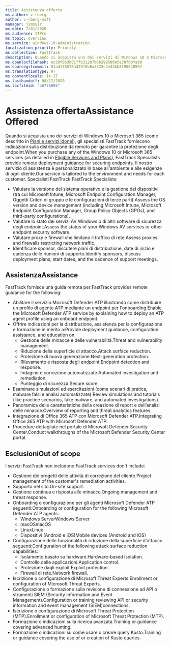 ```yaml
---
title: Assistenza offerta
ms.author: v-rberg
author: v-rberg-msft
manager: jimmuir
ms.date: 7/01/2020
ms.audience: ITPro
ms.topic: overview
ms.service: windows-10-administration
localization_priority: Priority
ms.collection: FastTrack
description: Quando si acquista uno dei servizi di Windows 10 o Microsoft 365, gli specialisti FastTrack forniscono indicazioni sulla distribuzione da remoto per garantire la protezione degli endpoint. Il nostro servizio di assistenza è personalizzato in base all'ambiente e alle esigenze di ogni cliente.
ms.openlocfilehash: ec29f863b01ffb312b7b8b299580e5e38f60fa9d
ms.sourcegitcommit: 81ad135578a329f8b0a3325c4e43bb8f90648597
ms.translationtype: HT
ms.contentlocale: it-IT
ms.lasthandoff: 08/17/2020
ms.locfileid: "46776894"
---
```

# <a name="assistance-offered"></a><span data-ttu-id="6c410-104">Assistenza offerta</span><span class="sxs-lookup"><span data-stu-id="6c410-104">Assistance Offered</span></span>  

<span data-ttu-id="6c410-105">Quando si acquista uno dei servizi di Windows 10 o Microsoft 365 (come descritto in [Piani e servizi idonei](M365-eligible-services-and-plans.md)), gli specialisti FastTrack forniscono indicazioni sulla distribuzione da remoto per garantire la protezione degli endpoint.</span><span class="sxs-lookup"><span data-stu-id="6c410-105">When you purchase any of the Windows 10 or Microsoft 365 services (as detailed in [Eligible Services and Plans](M365-eligible-services-and-plans.md)), FastTrack Specialists provide remote deployment guidance for securing endpoints.</span></span> <span data-ttu-id="6c410-106">Il nostro servizio di assistenza è personalizzato in base all'ambiente e alle esigenze di ogni cliente.</span><span class="sxs-lookup"><span data-stu-id="6c410-106">Our service is tailored to the environment and needs for each customer.</span></span> <span data-ttu-id="6c410-107">Specialisti FastTrack:</span><span class="sxs-lookup"><span data-stu-id="6c410-107">FastTrack Specialists:</span></span>
- <span data-ttu-id="6c410-108">Valutare la versione del sistema operativo e la gestione dei dispositivi (tra cui Microsoft Intune, Microsoft Endpoint Configuration Manager, Oggetti Criteri di gruppo e le configurazioni di terze parti).</span><span class="sxs-lookup"><span data-stu-id="6c410-108">Assess the OS version and device management (including Microsoft Intune, Microsoft Endpoint Configuration Manager, Group Policy Objects (GPOs), and third-party configurations).</span></span>
- <span data-ttu-id="6c410-109">Valutare lo stato dei servizi AV Windows o di altri software di sicurezza degli endpoint.</span><span class="sxs-lookup"><span data-stu-id="6c410-109">Assess the status of your Windows AV services or other endpoint security software.</span></span>
- <span data-ttu-id="6c410-110">Valutare proxy e firewall che limitano il traffico di rete.</span><span class="sxs-lookup"><span data-stu-id="6c410-110">Assess proxies and firewalls restricting network traffic.</span></span>
- <span data-ttu-id="6c410-111">Identificare sponsor, discutere piani di distribuzione, date di inizio e cadenza delle riunioni di supporto.</span><span class="sxs-lookup"><span data-stu-id="6c410-111">Identify sponsors, discuss deployment plans, start dates, and the cadence of support meetings.</span></span>

## <a name="assistance"></a><span data-ttu-id="6c410-112">Assistenza</span><span class="sxs-lookup"><span data-stu-id="6c410-112">Assistance</span></span>

<span data-ttu-id="6c410-113">FastTrack fornisce una guida remota per:</span><span class="sxs-lookup"><span data-stu-id="6c410-113">FastTrack provides remote guidance for the following:</span></span>
- <span data-ttu-id="6c410-114">Abilitare il servizio Microsoft Defender ATP illustrando come distribuire un profilo di agente ATP mediante un endpoint per l'onboarding.</span><span class="sxs-lookup"><span data-stu-id="6c410-114">Enable the Microsoft Defender ATP service by explaining how to deploy an ATP agent profile using an onboard endpoint.</span></span>
- <span data-ttu-id="6c410-115">Offrire indicazioni per la distribuzione, assistenza per la configurazione e formazione in merito a:</span><span class="sxs-lookup"><span data-stu-id="6c410-115">Provide deployment guidance, configuration assistance, and education on:</span></span>
    - <span data-ttu-id="6c410-116">Gestione delle minacce e delle vulnerabilità.</span><span class="sxs-lookup"><span data-stu-id="6c410-116">Threat and vulnerability management.</span></span>
    - <span data-ttu-id="6c410-117">Riduzione della superficie di attacco.</span><span class="sxs-lookup"><span data-stu-id="6c410-117">Attack surface reduction.</span></span>
    - <span data-ttu-id="6c410-118">Protezione di nuova generazione.</span><span class="sxs-lookup"><span data-stu-id="6c410-118">Next-generation protection.</span></span>
    - <span data-ttu-id="6c410-119">Rilevamento e risposta degli endpoint.</span><span class="sxs-lookup"><span data-stu-id="6c410-119">Endpoint detection and response.</span></span>
    - <span data-ttu-id="6c410-120">Indagine e correzione automatizzate.</span><span class="sxs-lookup"><span data-stu-id="6c410-120">Automated investigation and remediation.</span></span>
    - <span data-ttu-id="6c410-121">Punteggio di sicurezza.</span><span class="sxs-lookup"><span data-stu-id="6c410-121">Secure score.</span></span>
- <span data-ttu-id="6c410-122">Esaminare simulazioni ed esercitazioni (come scenari di pratica, malware falsi e analisi automatizzate).</span><span class="sxs-lookup"><span data-stu-id="6c410-122">Review simulations and tutorials (like practice scenarios, fake malware, and automated investigations).</span></span>
- <span data-ttu-id="6c410-123">Panoramica delle caratteristiche della creazione di report e dell’analisi delle minacce.</span><span class="sxs-lookup"><span data-stu-id="6c410-123">Overview of reporting and threat analytics features.</span></span>
- <span data-ttu-id="6c410-124">Integrazione di Office 365 ATP con Microsoft Defender ATP.</span><span class="sxs-lookup"><span data-stu-id="6c410-124">Integrating Office 365 ATP with Microsoft Defender ATP.</span></span>
- <span data-ttu-id="6c410-125">Procedure dettagliate nel portale di Microsoft Defender Security Center.</span><span class="sxs-lookup"><span data-stu-id="6c410-125">Conduct walkthroughs of the Microsoft Defender Security Center portal.</span></span>

## <a name="out-of-scope"></a><span data-ttu-id="6c410-126">Esclusioni</span><span class="sxs-lookup"><span data-stu-id="6c410-126">Out of scope</span></span>

<span data-ttu-id="6c410-127">I servizi FastTrack non includono:</span><span class="sxs-lookup"><span data-stu-id="6c410-127">FastTrack services don't include:</span></span>
- <span data-ttu-id="6c410-128">Gestione dei progetti delle attività di correzione del cliente.</span><span class="sxs-lookup"><span data-stu-id="6c410-128">Project management of the customer's remediation activities.</span></span>
- <span data-ttu-id="6c410-129">Supporto nel sito.</span><span class="sxs-lookup"><span data-stu-id="6c410-129">On-site support.</span></span>
- <span data-ttu-id="6c410-130">Gestione continua e risposta alle minacce.</span><span class="sxs-lookup"><span data-stu-id="6c410-130">Ongoing management and threat response.</span></span>
- <span data-ttu-id="6c410-131">Onboarding o configurazione per gli agenti Microsoft Defender ATP seguenti:</span><span class="sxs-lookup"><span data-stu-id="6c410-131">Onboarding or configuration for the following Microsoft Defender ATP agents:</span></span>
   - <span data-ttu-id="6c410-132">Windows Server</span><span class="sxs-lookup"><span data-stu-id="6c410-132">Windows Server</span></span>
   - <span data-ttu-id="6c410-133">macOS</span><span class="sxs-lookup"><span data-stu-id="6c410-133">macOS</span></span>
   - <span data-ttu-id="6c410-134">Linux</span><span class="sxs-lookup"><span data-stu-id="6c410-134">Linux</span></span>
   - <span data-ttu-id="6c410-135">Dispositivi (Android e iOS)</span><span class="sxs-lookup"><span data-stu-id="6c410-135">Mobile devices (Android and iOS)</span></span>
- <span data-ttu-id="6c410-136">Configurazione delle funzionalità di riduzione della superficie d'attacco seguenti:</span><span class="sxs-lookup"><span data-stu-id="6c410-136">Configuration of the following attack surface reduction capabilities:</span></span>
    - <span data-ttu-id="6c410-137">Isolamento basato su hardware.</span><span class="sxs-lookup"><span data-stu-id="6c410-137">Hardware-based isolation.</span></span>
    - <span data-ttu-id="6c410-138">Controllo delle applicazioni.</span><span class="sxs-lookup"><span data-stu-id="6c410-138">Application control.</span></span>
    - <span data-ttu-id="6c410-139">Protezione dagli exploit.</span><span class="sxs-lookup"><span data-stu-id="6c410-139">Exploit protection.</span></span>
    - <span data-ttu-id="6c410-140">Firewall di rete.</span><span class="sxs-lookup"><span data-stu-id="6c410-140">Network firewall.</span></span>
- <span data-ttu-id="6c410-141">Iscrizione o configurazione di Microsoft Threat Experts.</span><span class="sxs-lookup"><span data-stu-id="6c410-141">Enrollment or configuration of Microsoft Threat Experts.</span></span>
- <span data-ttu-id="6c410-142">Configurazione o formazione sulla revisione di connessione ad API o strumenti SIEM (Security Information and Event Management).</span><span class="sxs-lookup"><span data-stu-id="6c410-142">Configuration or training reviewing API or security information and event management (SIEM)connections.</span></span>
- <span data-ttu-id="6c410-143">Iscrizione o configurazione di Microsoft Threat Protection (MTP).</span><span class="sxs-lookup"><span data-stu-id="6c410-143">Enrollment or configuration of Microsoft Threat Protection (MTP).</span></span>
- <span data-ttu-id="6c410-144">Formazione o indicazioni sulla ricerca avanzata.</span><span class="sxs-lookup"><span data-stu-id="6c410-144">Training or guidance covering advanced hunting.</span></span>
- <span data-ttu-id="6c410-145">Formazione o indicazioni su come usare o creare query Kusto.</span><span class="sxs-lookup"><span data-stu-id="6c410-145">Training or guidance covering the use of or creation of Kusto queries.</span></span>
